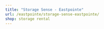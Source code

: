 ```yaml
---
title: "Storage Sense - Eastpointe"
url: /eastpointe/storage-sense-eastpointe/
shop: storage rental
---
```

